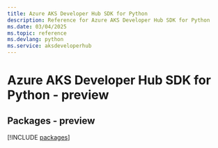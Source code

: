 ```yaml
---
title: Azure AKS Developer Hub SDK for Python
description: Reference for Azure AKS Developer Hub SDK for Python
ms.date: 03/04/2025
ms.topic: reference
ms.devlang: python
ms.service: aksdeveloperhub
---
```

# Azure AKS Developer Hub SDK for Python - preview
## Packages - preview
[!INCLUDE [packages](aks-developer-hub-index.md)]